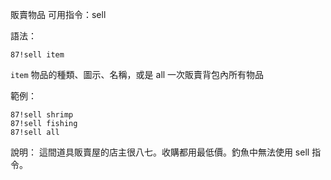 販賣物品
可用指令：sell

語法：
```
87!sell item
```
`item` 物品的種類、圖示、名稱，或是 all 一次販賣背包內所有物品

範例：
```
87!sell shrimp
87!sell fishing
87!sell all
```
說明：
這間道具販賣屋的店主很八七。收購都用最低價。釣魚中無法使用 sell 指令。
